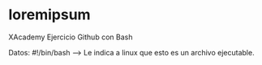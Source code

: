 # loremipsum
XAcademy Ejercicio Github con Bash

Datos:
#!/bin/bash --> Le indica a linux que esto es un archivo ejecutable.